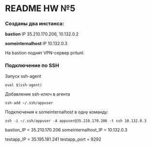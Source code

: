 # README HW №5
### **Созданы два инстанса:**
**bastion**
IP 35.210.170.206, 10.132.0.2

**someinternalhost**
IP 10.132.0.3

На bastion поднят VPN-сервер pritunl.

### **Подключение по SSH**

Запуск ssh-agent
```
eval $(ssh-agent)
```
Добавление ssh-ключ в агента
```
ssh-add ~/.ssh/appuser
```
Подключения к someinternalhost в одну команду:
```
ssh -i ~/.ssh/appuser -A appuser@35.210.170.206 -t ssh 10.132.0.3
```

bastion_IP = 35.210.170.206
someinternalhost_IP = 10.132.0.3

testapp_IP = 35.195.181.241
testapp_port = 9292

